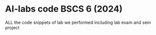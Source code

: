 ﻿# AI-labs code BSCS 6 (2024)

ALL the code snippets of lab we performed 
including lab exam and sem project 
